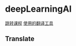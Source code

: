 # deepLearningAI

[跳转课程](https://learn.deeplearning.ai/chatgpt-prompt-eng/lesson/1/introduction)
[使用的翻译工具](https://github.com/jesselau76/ebook-GPT-translator)

## Translate


